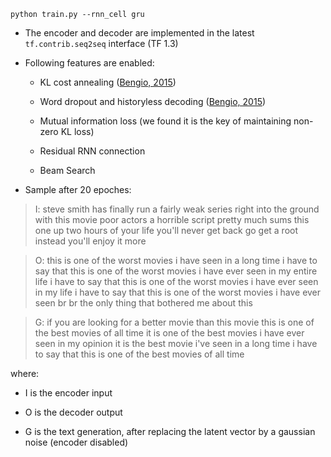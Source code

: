 ```
python train.py --rnn_cell gru
```
* The encoder and decoder are implemented in the latest ```tf.contrib.seq2seq``` interface (TF 1.3)

* Following features are enabled:

  * KL cost annealing ([Bengio, 2015](https://arxiv.org/abs/1511.06349))
  
  * Word dropout and historyless decoding ([Bengio, 2015](https://arxiv.org/abs/1511.06349))
  
  * Mutual information loss (we found it is the key of maintaining non-zero KL loss)
  
  * Residual RNN connection
  
  * Beam Search

* Sample after 20 epoches:
> I: steve smith has finally run a fairly weak series right into the ground with this movie poor actors <unk> a horrible script pretty much sums this one up two hours of your life you'll never get back go get a root <unk> instead you'll enjoy it more <pad> <pad> <pad> <pad> <pad> <pad> <pad> <pad> <pad> <pad> <pad> <pad> <pad> <pad> <pad> <pad> <pad> <pad> <pad> <pad> <pad> <pad> <pad> <pad> <pad> <pad> <pad> <pad> <pad> <pad> <pad> <pad> <pad>

> O: this is one of the worst movies i have seen in a long time i have to say that this is one of the worst movies i have ever seen in my entire life i have to say that this is one of the worst movies i have ever seen in my life i have to say that this is one of the worst movies i have ever seen br br the only thing that bothered me about this <end>

> G: if you are looking for a better movie than this movie this is one of the best movies of all time it is one of the best movies i have ever seen in my opinion it is the best movie i've seen in a long time i have to say that this is one of the best movies of all time <pad> <pad> <pad> <pad> <pad> <pad> <pad> <pad> <pad> <pad> <pad> <pad> <pad> <pad> <pad> <pad> <pad> <pad> <pad>

where:
* I is the encoder input

* O is the decoder output

* G is the text generation, after replacing the latent vector by a gaussian noise (encoder disabled)
